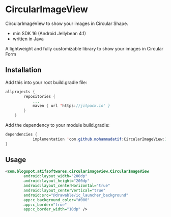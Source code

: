 # CircularImageView
CircularImageView to show your images in Circular Shape.
* min SDK 16 (Android Jellybean 4.1)
* written in Java

A lightweight and fully customizable library to show your images in Circular Form

## Installation

Add this into your root build.gradle file:

```java
allprojects {
		repositories {
			...
			maven { url 'https://jitpack.io' }
		}
	}
```
Add the dependency to your module build.gradle:
```java
dependencies {
	        implementation 'com.github.mohammadatif:CircularImageView:1.0.0'
}
```
## Usage
```xml
<com.blogspot.atifsoftwares.circularimageview.CircularImageView
        android:layout_width="200dp"
        android:layout_height="200dp"
        android:layout_centerHorizontal="true"
        android:layout_centerVertical="true"
        android:src="@drawable/ic_launcher_background"
        app:c_background_color="#000"
        app:c_border="true"
        app:c_border_width="10dp" />
```
